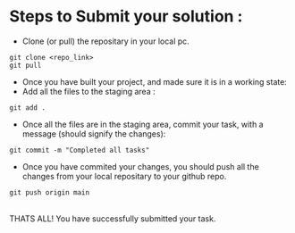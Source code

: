 # Steps to Submit your solution :

- Clone (or pull) the repositary in your local pc.
```
git clone <repo_link>
git pull
```
- Once you have built your project, and made sure it is in a working state:
- Add all the files to the staging area :
```
git add .
```
-  Once all the files are in the staging area, commit your task, with a message (should signify the changes):
```
git commit -m "Completed all tasks"
```
- Once you have commited your changes, you should push all the changes from your local repositary to your github repo.
```
git push origin main
```
<br>
THATS ALL! You have successfully submitted your task.
<br>
